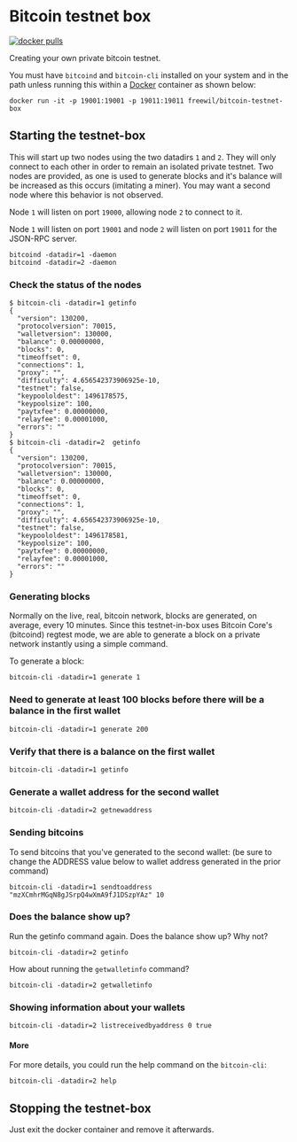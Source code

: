 # Bitcoin testnet box
[![docker pulls](https://img.shields.io/docker/pulls/freewil/bitcoin-testnet-box.svg?style=flat)](https://hub.docker.com/r/freewil/bitcoin-testnet-box/)

Creating your own private bitcoin testnet.

You must have `bitcoind` and `bitcoin-cli` installed on your system and in the
path unless running this within a [Docker](https://www.docker.com) container as shown below:
```
docker run -it -p 19001:19001 -p 19011:19011 freewil/bitcoin-testnet-box
```

## Starting the testnet-box

This will start up two nodes using the two datadirs `1` and `2`. They
will only connect to each other in order to remain an isolated private testnet.
Two nodes are provided, as one is used to generate blocks and it's balance
will be increased as this occurs (imitating a miner). You may want a second node
where this behavior is not observed.

Node `1` will listen on port `19000`, allowing node `2` to connect to it.

Node `1` will listen on port `19001` and node `2` will listen on port `19011`
for the JSON-RPC server.


```
bitcoind -datadir=1 -daemon
bitcoind -datadir=2 -daemon
```

### Check the status of the nodes

```
$ bitcoin-cli -datadir=1 getinfo
{
  "version": 130200,
  "protocolversion": 70015,
  "walletversion": 130000,
  "balance": 0.00000000,
  "blocks": 0,
  "timeoffset": 0,
  "connections": 1,
  "proxy": "",
  "difficulty": 4.656542373906925e-10,
  "testnet": false,
  "keypoololdest": 1496178575,
  "keypoolsize": 100,
  "paytxfee": 0.00000000,
  "relayfee": 0.00001000,
  "errors": ""
}
$ bitcoin-cli -datadir=2  getinfo
{
  "version": 130200,
  "protocolversion": 70015,
  "walletversion": 130000,
  "balance": 0.00000000,
  "blocks": 0,
  "timeoffset": 0,
  "connections": 1,
  "proxy": "",
  "difficulty": 4.656542373906925e-10,
  "testnet": false,
  "keypoololdest": 1496178581,
  "keypoolsize": 100,
  "paytxfee": 0.00000000,
  "relayfee": 0.00001000,
  "errors": ""
}
```

### Generating blocks

Normally on the live, real, bitcoin network, blocks are generated, on average,
every 10 minutes. Since this testnet-in-box uses Bitcoin Core's (bitcoind)
regtest mode, we are able to generate a block on a private network
instantly using a simple command.

To generate a block:

```
bitcoin-cli -datadir=1 generate 1
```


### Need to generate at least 100 blocks before there will be a balance in the first wallet
```
bitcoin-cli -datadir=1 generate 200
```

### Verify that there is a balance on the first wallet
```
bitcoin-cli -datadir=1 getinfo
```

### Generate a wallet address for the second wallet
```
bitcoin-cli -datadir=2 getnewaddress
```

### Sending bitcoins
To send bitcoins that you've generated to the second wallet: (be sure to change the ADDRESS value below to wallet address generated in the prior command)

```
bitcoin-cli -datadir=1 sendtoaddress "mzXCmhrMGqN8gJSrpQ4wXmA9fJ1DSzpYAz" 10
```

### Does the balance show up?
Run the getinfo command again. Does the balance show up? Why not?
```
bitcoin-cli -datadir=2 getinfo
```

How about running the `getwalletinfo` command?
```
bitcoin-cli -datadir=2 getwalletinfo
```

### Showing information about your wallets
```
bitcoin-cli -datadir=2 listreceivedbyaddress 0 true
```

#### More
For more details, you could run the help command on the `bitcoin-cli`:
```
bitcoin-cli -datadir=2 help
```


## Stopping the testnet-box
Just exit the docker container and remove it afterwards.
